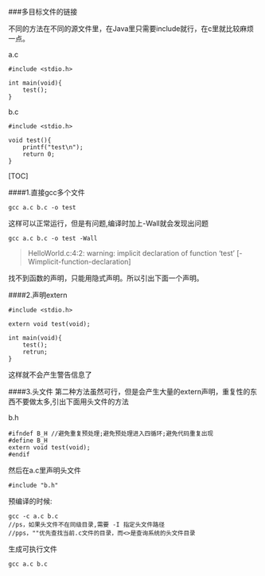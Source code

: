###多目标文件的链接

不同的方法在不同的源文件里，在Java里只需要include就行，在c里就比较麻烦一点。

a.c

```
#include <stdio.h>

int main(void){
	test();
}
```

b.c
```
#include <stdio.h>

void test(){
	printf("test\n");
	return 0;
}
```

[TOC]

####1.直接gcc多个文件

```
gcc a.c b.c -o test
```
这样可以正常运行，但是有问题,编译时加上-Wall就会发现出问题

```
gcc a.c b.c -o test -Wall
```
> HelloWorld.c:4:2: warning: implicit declaration of function ‘test’ [-Wimplicit-function-declaration]

找不到函数的声明，只能用隐式声明。所以引出下面一个声明。


####2.声明extern
```
#include <stdio.h>

extern void test(void);

int main(void){
	test();
	retrun;
}
```
这样就不会产生警告信息了

####3.头文件
第二种方法虽然可行，但是会产生大量的extern声明，重复性的东西不要做太多,引出下面用头文件的方法

b.h
```
#ifndef B_H	//避免重复预处理;避免预处理进入四循环;避免代码重复出现
#define B_H
extern void test(void);
#endif
```

然后在a.c里声明头文件
```
#include "b.h"
```

预编译的时候:
```
gcc -c a.c b.c
//ps，如果头文件不在同级目录,需要 -I 指定头文件路径
//pps，""优先查找当前.c文件的目录，而<>是查询系统的头文件目录
```

生成可执行文件
```
gcc a.c b.c
```

# 